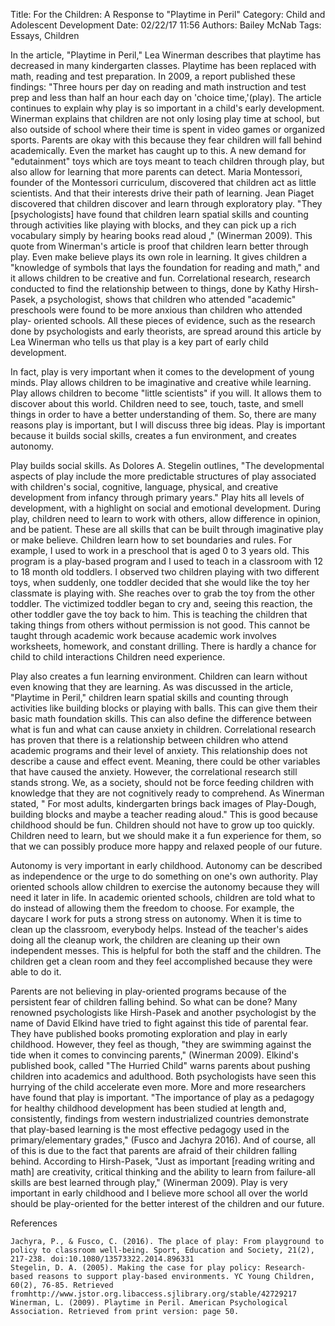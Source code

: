Title: For the Children: A Response to "Playtime in Peril"
Category: Child and Adolescent Development
Date: 02/22/17 11:56
Authors: Bailey McNab
Tags: Essays, Children

  In the article, "Playtime in Peril," Lea Winerman describes that playtime has decreased in many kindergarten classes. Playtime has been replaced with math, reading and test preparation. In 2009, a report published these findings: "Three hours per day on reading and math instruction and test prep and less than half an hour each day on 'choice time,'(play). The article continues to explain why play is so important in a child's early development. Winerman explains that children are not only losing play time at school, but also outside of school where their time is spent in video games or organized sports. Parents are okay with this because they fear children will fall behind academically. Even the market has caught up to this. A new demand for "edutainment" toys which are toys meant to teach children through play, but also allow for learning that more parents can detect. Maria Montessori, founder of the Montessori curriculum, discovered that children act as little scientists. And that their interests drive their path of learning. Jean Piaget discovered that children discover and learn through exploratory play. "They [psychologists] have found that children learn spatial skills and counting through activities like playing with blocks, and they can pick up a rich vocabulary simply by hearing books read aloud ," (Winerman 2009). This quote from Winerman's article is proof that children learn better through play. Even make believe plays its own role in learning. It gives children a "knowledge of symbols that lays the foundation for reading and math," and it allows children to be creative and fun. Correlational research, research conducted to find the relationship between to things, done by Kathy Hirsh-Pasek, a psychologist, shows that children who attended "academic" preschools were found to be more anxious than children who attended play- oriented schools. All these pieces of evidence, such as the research done by psychologists and early theorists, are spread around this article by Lea Winerman who tells us that play is a key part of early child development.

  In fact, play is very important when it comes to the development of young minds. Play allows children to be imaginative and creative while learning. Play allows children to become "little scientists" if you will. It allows them to discover about this world. Children need to see, touch, taste, and smell things in order to have a better understanding of them. So, there are many reasons play is important, but I will discuss three big ideas. Play is important because it builds social skills, creates a fun environment, and creates autonomy.

  Play builds social skills. As Dolores A. Stegelin outlines, "The developmental aspects of play include the more predictable structures of play associated with children's social, cognitive, language, physical, and creative development from infancy through primary years." Play hits all levels of development, with a highlight on social and emotional development. During play, children need to learn to work with others, allow difference in opinion, and be patient. These are all skills that can be built through imaginative play or make believe. Children learn how to set boundaries and rules. For example, I used to work in a preschool that is aged 0 to 3 years old. This program is a play-based program and I used to teach in a classroom with 12 to 18 month old toddlers. I observed two children playing with two different toys, when suddenly, one toddler decided that she would like the toy her classmate is playing with. She reaches over to grab the toy from the other toddler. The victimized toddler began to cry and, seeing this reaction, the other toddler gave the toy back to him. This is teaching the children that taking things from others without permission is not good. This cannot be taught through academic work because academic work involves worksheets, homework, and constant drilling. There is hardly a chance for child to child interactions Children need experience.

  Play also creates a fun learning environment. Children can learn without even knowing that they are learning. As was discussed in the article, "Playtime in Peril," children learn spatial skills and counting through activities like building blocks or playing with balls. This can give them their basic math foundation skills. This can also define the difference between what is fun and what can cause anxiety in children. Correlational research has proven that there is a relationship between children who attend academic programs and their level of anxiety. This relationship does not describe a cause and effect event. Meaning, there could be other variables that have caused the anxiety. However, the correlational research still stands strong. We, as a society, should not be force feeding children with knowledge that they are not cognitively ready to comprehend. As Winerman stated, " For most adults, kindergarten brings back images of Play-Dough, building blocks and maybe a teacher reading aloud." This is good because childhood should be fun. Children should not have to grow up too quickly. Children need to learn, but we should make it a fun experience for them, so that we can possibly produce more happy and relaxed people of our future.

  Autonomy is very important in early childhood. Autonomy can be described as independence or the urge to do something on one's own authority. Play oriented schools allow children to exercise the autonomy because they will need it later in life. In academic oriented schools, children are told what to do instead of allowing them the freedom to choose. For example, the daycare I work for puts a strong stress on autonomy. When it is time to clean up the classroom, everybody helps. Instead of the teacher's aides doing all the cleanup work, the children are cleaning up their own independent messes. This is helpful for both the staff and the children. The children get a clean room and they feel accomplished because they were able to do it.

  Parents are not believing in play-oriented programs because of the persistent fear of children falling behind. So what can be done? Many renowned psychologists like Hirsh-Pasek and another psychologist by the name of David Elkind have tried to fight against this tide of parental fear. They have published books promoting exploration and play in early childhood. However, they feel as though, "they are swimming against the tide when it comes to convincing parents," (Winerman 2009). Elkind's published book, called "The Hurried Child" warns parents about pushing children into academics and adulthood. Both psychologists have seen this hurrying of the child accelerate even more. More and more researchers have found that play is important. "The importance of play as a pedagogy for healthy childhood development has been studied at length and, consistently, findings from western industrialized countries demonstrate that play-based learning is the most effective pedagogy used in the primary/elementary grades," (Fusco and Jachyra 2016). And of course, all of this is due to the fact that parents are afraid of their children falling behind. According to Hirsh-Pasek, "Just as important [reading writing and math] are creativity, critical thinking and the ability to learn from failure-all skills are best learned through play," (Winerman 2009). Play is very important in early childhood and I believe more school all over the world should be play-oriented for the better interest of the children and our future.

  References
    
    Jachyra, P., & Fusco, C. (2016). The place of play: From playground to policy to classroom well-being. Sport, Education and Society, 21(2), 217-238. doi:10.1080/13573322.2014.896331 
    Stegelin, D. A. (2005). Making the case for play policy: Research-based reasons to support play-based environments. YC Young Children, 60(2), 76-85. Retrieved fromhttp://www.jstor.org.libaccess.sjlibrary.org/stable/42729217
    Winerman, L. (2009). Playtime in Peril. American Psychological Association. Retrieved from print version: page 50.

